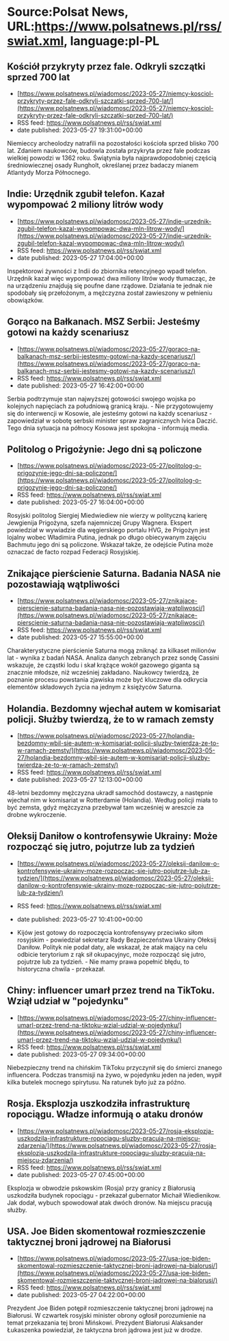 # Source:Polsat News, URL:https://www.polsatnews.pl/rss/swiat.xml, language:pl-PL

## Kościół przykryty przez fale. Odkryli szczątki sprzed 700 lat
 - [https://www.polsatnews.pl/wiadomosc/2023-05-27/niemcy-kosciol-przykryty-przez-fale-odkryli-szczatki-sprzed-700-lat/](https://www.polsatnews.pl/wiadomosc/2023-05-27/niemcy-kosciol-przykryty-przez-fale-odkryli-szczatki-sprzed-700-lat/)
 - RSS feed: https://www.polsatnews.pl/rss/swiat.xml
 - date published: 2023-05-27 19:31:00+00:00

Niemieccy archeolodzy natrafili na pozostałości kościoła sprzed blisko 700 lat. Zdaniem naukowców, budowla została przykryta przez fale podczas wielkiej powodzi w 1362 roku. Świątynia była najprawdopodobniej częścią średniowiecznej osady Rungholt, określanej przez badaczy mianem Atlantydy Morza Północnego.

## Indie: Urzędnik zgubił telefon. Kazał wypompować 2 miliony litrów wody
 - [https://www.polsatnews.pl/wiadomosc/2023-05-27/indie-urzednik-zgubil-telefon-kazal-wypompowac-dwa-mln-litrow-wody/](https://www.polsatnews.pl/wiadomosc/2023-05-27/indie-urzednik-zgubil-telefon-kazal-wypompowac-dwa-mln-litrow-wody/)
 - RSS feed: https://www.polsatnews.pl/rss/swiat.xml
 - date published: 2023-05-27 17:04:00+00:00

Inspektorowi żywności z Indii do zbiornika retencyjnego wpadł telefon. Urzędnik kazał więc wypompować dwa miliony litrów wody tłumacząc, że na urządzeniu znajdują się poufne dane rządowe. Działania te jednak nie spodobały się przełożonym, a mężczyzna został zawieszony w pełnieniu obowiązków.

## Gorąco na Bałkanach. MSZ Serbii: Jesteśmy gotowi na każdy scenariusz
 - [https://www.polsatnews.pl/wiadomosc/2023-05-27/goraco-na-balkanach-msz-serbii-jestesmy-gotowi-na-kazdy-scenariusz/](https://www.polsatnews.pl/wiadomosc/2023-05-27/goraco-na-balkanach-msz-serbii-jestesmy-gotowi-na-kazdy-scenariusz/)
 - RSS feed: https://www.polsatnews.pl/rss/swiat.xml
 - date published: 2023-05-27 16:42:00+00:00

Serbia podtrzymuje stan najwyższej gotowości swojego wojska po kolejnych napięciach za południową granicą kraju. - Nie przygotowujemy się do interwencji w Kosowie, ale jesteśmy gotowi na każdy scenariusz - zapowiedział w sobotę serbski minister spraw zagranicznych Ivica Daczić. Tego dnia sytuacja na północy Kosowa jest spokojna - informują media.

## Politolog o Prigożynie: Jego dni są policzone
 - [https://www.polsatnews.pl/wiadomosc/2023-05-27/politolog-o-prigozynie-jego-dni-sa-policzone/](https://www.polsatnews.pl/wiadomosc/2023-05-27/politolog-o-prigozynie-jego-dni-sa-policzone/)
 - RSS feed: https://www.polsatnews.pl/rss/swiat.xml
 - date published: 2023-05-27 16:04:00+00:00

Rosyjski politolog Siergiej Miedwiediew nie wierzy w polityczną karierę Jewgienija Prigożyna, szefa najemniczej Grupy Wagnera. Ekspert powiedział w wywiadzie dla węgierskiego portalu HVG, że Prigożyn jest lojalny wobec Władimira Putina, jednak po długo obiecywanym zajęciu Bachmutu jego dni są policzone. Wskazał także, że odejście Putina może oznaczać de facto rozpad Federacji Rosyjskiej.

## Znikające pierścienie Saturna. Badania NASA nie pozostawiają wątpliwości
 - [https://www.polsatnews.pl/wiadomosc/2023-05-27/znikajace-pierscienie-saturna-badania-nasa-nie-pozostawiaja-watpliwosci/](https://www.polsatnews.pl/wiadomosc/2023-05-27/znikajace-pierscienie-saturna-badania-nasa-nie-pozostawiaja-watpliwosci/)
 - RSS feed: https://www.polsatnews.pl/rss/swiat.xml
 - date published: 2023-05-27 15:55:00+00:00

Charakterystyczne pierścienie Saturna mogą zniknąć za kilkaset milionów lat - wynika z badań NASA. Analiza danych zebranych przez sondę Cassini wskazuje, że cząstki lodu i skał krążące wokół gazowego giganta są znacznie młodsze, niż wcześniej zakładano. Naukowcy twierdzą, że poznanie procesu powstania zjawiska może być kluczowe dla odkrycia elementów składowych życia na jednym z księżyców Saturna.

## Holandia. Bezdomny wjechał autem w komisariat policji. Służby twierdzą, że to w ramach zemsty
 - [https://www.polsatnews.pl/wiadomosc/2023-05-27/holandia-bezdomny-wbil-sie-autem-w-komisariat-policji-sluzby-twierdza-ze-to-w-ramach-zemsty/](https://www.polsatnews.pl/wiadomosc/2023-05-27/holandia-bezdomny-wbil-sie-autem-w-komisariat-policji-sluzby-twierdza-ze-to-w-ramach-zemsty/)
 - RSS feed: https://www.polsatnews.pl/rss/swiat.xml
 - date published: 2023-05-27 12:13:00+00:00

48-letni bezdomny mężczyzna ukradł samochód dostawczy, a następnie wjechał nim w komisariat w Rotterdamie (Holandia). Według policji miała to być zemsta, gdyż mężczyzna przebywał tam wcześniej w areszcie za drobne wykroczenie.

## Ołeksij Daniłow o kontrofensywie Ukrainy: Może rozpocząć się jutro, pojutrze lub za tydzień
 - [https://www.polsatnews.pl/wiadomosc/2023-05-27/oleksij-danilow-o-kontrofensywie-ukrainy-moze-rozpoczac-sie-jutro-pojutrze-lub-za-tydzien/](https://www.polsatnews.pl/wiadomosc/2023-05-27/oleksij-danilow-o-kontrofensywie-ukrainy-moze-rozpoczac-sie-jutro-pojutrze-lub-za-tydzien/)
 - RSS feed: https://www.polsatnews.pl/rss/swiat.xml
 - date published: 2023-05-27 10:41:00+00:00

- Kijów jest gotowy do rozpoczęcia kontrofensywy przeciwko siłom rosyjskim - powiedział sekretarz Rady Bezpieczeństwa Ukrainy Ołeksij Daniłow. Polityk nie podał daty, ale wskazał, że atak mający na celu odbicie terytorium z rąk sił okupacyjnyc, może rozpocząć się jutro, pojutrze lub za tydzień. - Nie mamy prawa popełnić błędu, to historyczna chwila - przekazał.

## Chiny: influencer umarł przez trend na TikToku. Wziął udział w "pojedynku"
 - [https://www.polsatnews.pl/wiadomosc/2023-05-27/chiny-influencer-umarl-przez-trend-na-tiktoku-wzial-udzial-w-pojedynku/](https://www.polsatnews.pl/wiadomosc/2023-05-27/chiny-influencer-umarl-przez-trend-na-tiktoku-wzial-udzial-w-pojedynku/)
 - RSS feed: https://www.polsatnews.pl/rss/swiat.xml
 - date published: 2023-05-27 09:34:00+00:00

Niebezpieczny trend na chińskim TikToku przyczynił się do śmierci znanego influencera. Podczas transmisji na żywo, w pojedynku jeden na jeden, wypił kilka butelek mocnego spirytusu. Na ratunek było już za późno.

## Rosja. Eksplozja uszkodziła infrastrukturę ropociągu. Władze informują o ataku dronów
 - [https://www.polsatnews.pl/wiadomosc/2023-05-27/rosja-eksplozja-uszkodzila-infrastrukture-ropociagu-sluzby-pracuja-na-miejscu-zdarzenia/](https://www.polsatnews.pl/wiadomosc/2023-05-27/rosja-eksplozja-uszkodzila-infrastrukture-ropociagu-sluzby-pracuja-na-miejscu-zdarzenia/)
 - RSS feed: https://www.polsatnews.pl/rss/swiat.xml
 - date published: 2023-05-27 07:45:00+00:00

Eksplozja w obwodzie pskowskim (Rosja) przy granicy z Białorusią uszkodziła budynek ropociągu - przekazał gubernator Michaił Wiedienikow. Jak dodał, wybuch spowodował atak dwóch dronów. Na miejscu pracują służby.

## USA. Joe Biden skomentował rozmieszczenie taktycznej broni jądrowej na Białorusi
 - [https://www.polsatnews.pl/wiadomosc/2023-05-27/usa-joe-biden-skomentowal-rozmieszczenie-taktycznej-broni-jadrowej-na-bialorusi/](https://www.polsatnews.pl/wiadomosc/2023-05-27/usa-joe-biden-skomentowal-rozmieszczenie-taktycznej-broni-jadrowej-na-bialorusi/)
 - RSS feed: https://www.polsatnews.pl/rss/swiat.xml
 - date published: 2023-05-27 04:22:00+00:00

Prezydent Joe Biden potępił rozmieszczenie taktycznej broni jądrowej na Białorusi. W czwartek rosyjski minister obrony ogłosił porozumienie na temat przekazania tej broni Mińskowi. Prezydent Białorusi Alaksander Łukaszenka powiedział, że taktyczna broń jądrowa jest już w drodze.

